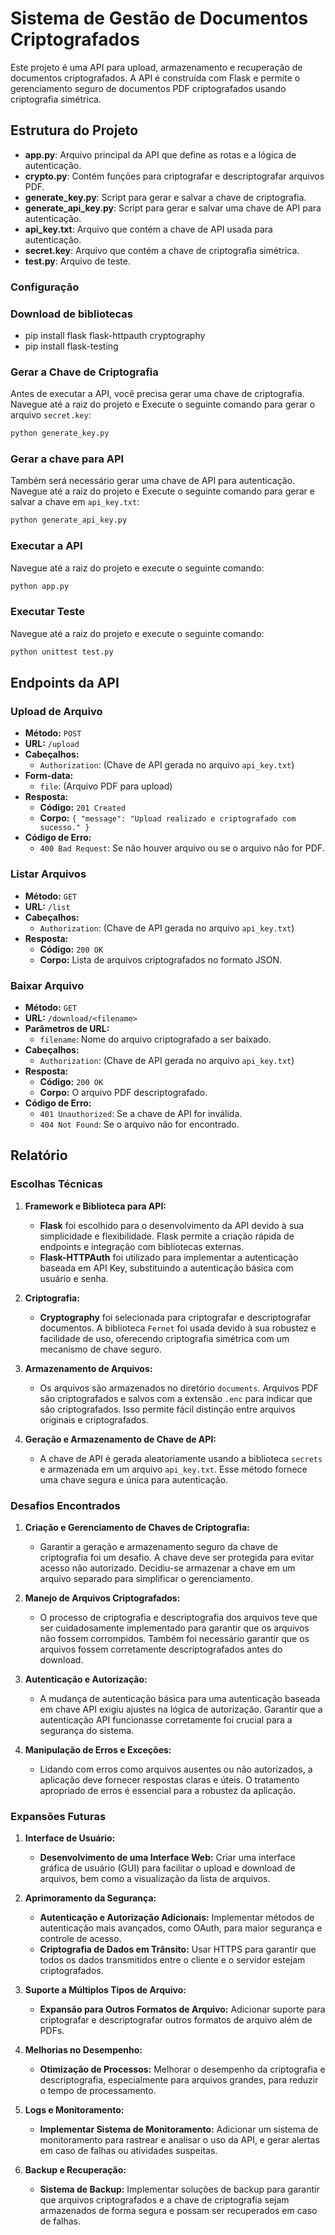 # Sistema de Gestão de Documentos Criptografados

Este projeto é uma API para upload, armazenamento e recuperação de documentos criptografados. A API é construída com Flask e permite o gerenciamento seguro de documentos PDF criptografados usando criptografia simétrica.

## Estrutura do Projeto

- **app.py**: Arquivo principal da API que define as rotas e a lógica de autenticação.
- **crypto.py**: Contém funções para criptografar e descriptografar arquivos PDF.
- **generate_key.py**: Script para gerar e salvar a chave de criptografia.
- **generate_api_key.py**: Script para gerar e salvar uma chave de API para autenticação.
- **api_key.txt**: Arquivo que contém a chave de API usada para autenticação.
- **secret.key**: Arquivo que contém a chave de criptografia simétrica.
- **test.py**: Arquivo de teste.

### Configuração

### Download de bibliotecas

- pip install flask flask-httpauth cryptography
- pip install flask-testing

### Gerar a Chave de Criptografia

Antes de executar a API, você precisa gerar uma chave de criptografia. Navegue até a raiz do projeto e Execute o seguinte comando para gerar o arquivo `secret.key`:

```bash
python generate_key.py
```

### Gerar a chave para API

Também será necessário gerar uma chave de API para autenticação. Navegue até a raiz do projeto e Execute o seguinte comando para gerar e salvar a chave em `api_key.txt`:

```bash
python generate_api_key.py
```

### Executar a API

Navegue até a raiz do projeto e execute o seguinte comando:

```bash
python app.py
```

### Executar Teste

Navegue até a raiz do projeto e execute o seguinte comando:

```bash
python unittest test.py
```

## Endpoints da API

### Upload de Arquivo

- **Método:** `POST`
- **URL:** `/upload`
- **Cabeçalhos:**
  - `Authorization`: (Chave de API gerada no arquivo `api_key.txt`)
- **Form-data:**
  - `file`: (Arquivo PDF para upload)
- **Resposta:**
  - **Código:** `201 Created`
  - **Corpo:** `{ "message": "Upload realizado e criptografado com sucesso." }`
- **Código de Erro:**
  - `400 Bad Request`: Se não houver arquivo ou se o arquivo não for PDF.

### Listar Arquivos

- **Método:** `GET`
- **URL:** `/list`
- **Cabeçalhos:**
  - `Authorization`: (Chave de API gerada no arquivo `api_key.txt`)
- **Resposta:**
  - **Código:** `200 OK`
  - **Corpo:** Lista de arquivos criptografados no formato JSON.

### Baixar Arquivo

- **Método:** `GET`
- **URL:** `/download/<filename>`
- **Parâmetros de URL:**
  - `filename`: Nome do arquivo criptografado a ser baixado.
- **Cabeçalhos:**
  - `Authorization`: (Chave de API gerada no arquivo `api_key.txt`)
- **Resposta:**
  - **Código:** `200 OK`
  - **Corpo:** O arquivo PDF descriptografado.
- **Código de Erro:**
  - `401 Unauthorized`: Se a chave de API for inválida.
  - `404 Not Found`: Se o arquivo não for encontrado.

## Relatório

### Escolhas Técnicas

1. **Framework e Biblioteca para API:**
   - **Flask** foi escolhido para o desenvolvimento da API devido à sua simplicidade e flexibilidade. Flask permite a criação rápida de endpoints e integração com bibliotecas externas.
   - **Flask-HTTPAuth** foi utilizado para implementar a autenticação baseada em API Key, substituindo a autenticação básica com usuário e senha.

2. **Criptografia:**
   - **Cryptography** foi selecionada para criptografar e descriptografar documentos. A biblioteca `Fernet` foi usada devido à sua robustez e facilidade de uso, oferecendo criptografia simétrica com um mecanismo de chave seguro.

3. **Armazenamento de Arquivos:**
   - Os arquivos são armazenados no diretório `documents`. Arquivos PDF são criptografados e salvos com a extensão `.enc` para indicar que são criptografados. Isso permite fácil distinção entre arquivos originais e criptografados.

4. **Geração e Armazenamento de Chave de API:**
   - A chave de API é gerada aleatoriamente usando a biblioteca `secrets` e armazenada em um arquivo `api_key.txt`. Esse método fornece uma chave segura e única para autenticação.

### Desafios Encontrados

1. **Criação e Gerenciamento de Chaves de Criptografia:**
   - Garantir a geração e armazenamento seguro da chave de criptografia foi um desafio. A chave deve ser protegida para evitar acesso não autorizado. Decidiu-se armazenar a chave em um arquivo separado para simplificar o gerenciamento.

2. **Manejo de Arquivos Criptografados:**
   - O processo de criptografia e descriptografia dos arquivos teve que ser cuidadosamente implementado para garantir que os arquivos não fossem corrompidos. Também foi necessário garantir que os arquivos fossem corretamente descriptografados antes do download.

3. **Autenticação e Autorização:**
   - A mudança de autenticação básica para uma autenticação baseada em chave API exigiu ajustes na lógica de autorização. Garantir que a autenticação API funcionasse corretamente foi crucial para a segurança do sistema.

4. **Manipulação de Erros e Exceções:**
   - Lidando com erros como arquivos ausentes ou não autorizados, a aplicação deve fornecer respostas claras e úteis. O tratamento apropriado de erros é essencial para a robustez da aplicação.

### Expansões Futuras

1. **Interface de Usuário:**
   - **Desenvolvimento de uma Interface Web:** Criar uma interface gráfica de usuário (GUI) para facilitar o upload e download de arquivos, bem como a visualização da lista de arquivos.

2. **Aprimoramento da Segurança:**
   - **Autenticação e Autorização Adicionais:** Implementar métodos de autenticação mais avançados, como OAuth, para maior segurança e controle de acesso.
   - **Criptografia de Dados em Trânsito:** Usar HTTPS para garantir que todos os dados transmitidos entre o cliente e o servidor estejam criptografados.

3. **Suporte a Múltiplos Tipos de Arquivo:**
   - **Expansão para Outros Formatos de Arquivo:** Adicionar suporte para criptografar e descriptografar outros formatos de arquivo além de PDFs.

4. **Melhorias no Desempenho:**
   - **Otimização de Processos:** Melhorar o desempenho da criptografia e descriptografia, especialmente para arquivos grandes, para reduzir o tempo de processamento.

5. **Logs e Monitoramento:**
   - **Implementar Sistema de Monitoramento:** Adicionar um sistema de monitoramento para rastrear e analisar o uso da API, e gerar alertas em caso de falhas ou atividades suspeitas.

6. **Backup e Recuperação:**
   - **Sistema de Backup:** Implementar soluções de backup para garantir que arquivos criptografados e a chave de criptografia sejam armazenados de forma segura e possam ser recuperados em caso de falhas.
